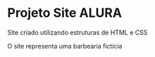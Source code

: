 # Projeto Site ALURA

<p>Site criado utilizando estruturas de HTML e CSS</p>
<p>O site representa uma barbearia ficticia</p>
